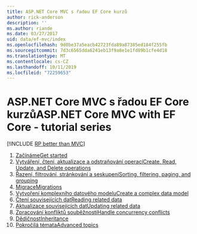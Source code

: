 ```yaml
---
title: ASP.NET Core MVC s řadou EF Core kurzů
author: rick-anderson
description: ''
ms.author: riande
ms.date: 03/27/2017
uid: data/ef-mvc/index
ms.openlocfilehash: 9d0be37a5eacb42723fda89a87385ed184f255fb
ms.sourcegitcommit: 7d3c6565dda6241eb13f9a8e1e1fd89b1cfe4d18
ms.translationtype: MT
ms.contentlocale: cs-CZ
ms.lasthandoff: 10/11/2019
ms.locfileid: "72259653"
---
```

# <a name="aspnet-core-mvc-with-ef-core---tutorial-series"></a><span data-ttu-id="27d53-102">ASP.NET Core MVC s řadou EF Core kurzů</span><span class="sxs-lookup"><span data-stu-id="27d53-102">ASP.NET Core MVC with EF Core - tutorial series</span></span>

[!INCLUDE [RP better than MVC](../../includes/RP-EF/rp-over-mvc.md)]

1. [<span data-ttu-id="27d53-103">Začínáme</span><span class="sxs-lookup"><span data-stu-id="27d53-103">Get started</span></span>](xref:data/ef-mvc/intro)
1. [<span data-ttu-id="27d53-104">Vytváření, čtení, aktualizace a odstraňování operací</span><span class="sxs-lookup"><span data-stu-id="27d53-104">Create, Read, Update, and Delete operations</span></span>](xref:data/ef-mvc/crud)
1. [<span data-ttu-id="27d53-105">Řazení, filtrování, stránkování a seskupení</span><span class="sxs-lookup"><span data-stu-id="27d53-105">Sorting, filtering, paging, and grouping</span></span>](xref:data/ef-mvc/sort-filter-page)
1. [<span data-ttu-id="27d53-106">Migrace</span><span class="sxs-lookup"><span data-stu-id="27d53-106">Migrations</span></span>](xref:data/ef-mvc/migrations)
1. [<span data-ttu-id="27d53-107">Vytvoření komplexního datového modelu</span><span class="sxs-lookup"><span data-stu-id="27d53-107">Create a complex data model</span></span>](xref:data/ef-mvc/complex-data-model)
1. [<span data-ttu-id="27d53-108">Čtení souvisejících dat</span><span class="sxs-lookup"><span data-stu-id="27d53-108">Reading related data</span></span>](xref:data/ef-mvc/read-related-data)
1. [<span data-ttu-id="27d53-109">Aktualizace souvisejících dat</span><span class="sxs-lookup"><span data-stu-id="27d53-109">Updating related data</span></span>](xref:data/ef-mvc/update-related-data)
1. [<span data-ttu-id="27d53-110">Zpracování konfliktů souběžnosti</span><span class="sxs-lookup"><span data-stu-id="27d53-110">Handle concurrency conflicts</span></span>](xref:data/ef-mvc/concurrency)
1. [<span data-ttu-id="27d53-111">Dědičnost</span><span class="sxs-lookup"><span data-stu-id="27d53-111">Inheritance</span></span>](xref:data/ef-mvc/inheritance)
1. [<span data-ttu-id="27d53-112">Pokročilá témata</span><span class="sxs-lookup"><span data-stu-id="27d53-112">Advanced topics</span></span>](xref:data/ef-mvc/advanced)
